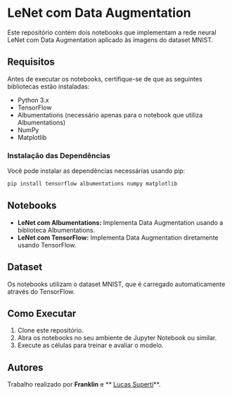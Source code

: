 # LeNet com Data Augmentation

Este repositório contém dois notebooks que implementam a rede neural LeNet com Data Augmentation aplicado às imagens do dataset MNIST.

## Requisitos

Antes de executar os notebooks, certifique-se de que as seguintes bibliotecas estão instaladas:

- Python 3.x
- TensorFlow
- Albumentations (necessário apenas para o notebook que utiliza Albumentations)
- NumPy
- Matplotlib

### Instalação das Dependências

Você pode instalar as dependências necessárias usando pip:

```bash
pip install tensorflow albumentations numpy matplotlib
```

## Notebooks

- **LeNet com Albumentations:** Implementa Data Augmentation usando a biblioteca Albumentations.
- **LeNet com TensorFlow:** Implementa Data Augmentation diretamente usando TensorFlow.

## Dataset

Os notebooks utilizam o dataset MNIST, que é carregado automaticamente através do TensorFlow.

## Como Executar

1. Clone este repositório.
2. Abra os notebooks no seu ambiente de Jupyter Notebook ou similar.
3. Execute as células para treinar e avaliar o modelo.

## Autores

Trabalho realizado por **Franklin** e ** [Lucas Superti](https://github.com/CommandPromptGamer)**.

